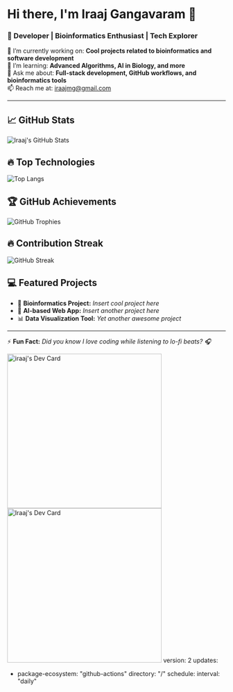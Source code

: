 # Hi there, I'm Iraaj Gangavaram 👋

### 🚀 Developer | Bioinformatics Enthusiast | Tech Explorer

🔭 I’m currently working on: **Cool projects related to bioinformatics and software development**  
🌱 I’m learning: **Advanced Algorithms, AI in Biology, and more**  
💬 Ask me about: **Full-stack development, GitHub workflows, and bioinformatics tools**  
📫 Reach me at: [iraajmg@gmail.com](mailto:iraajmg@gmail.com)  

---

## 📈 GitHub Stats
![Iraaj's GitHub Stats](https://github-readme-stats.vercel.app/api?username=iraajgangavaram&show_icons=true&theme=radical)

## 🔥 Top Technologies
![Top Langs](https://github-readme-stats.vercel.app/api/top-langs/?username=iraajgangavaram&layout=compact&theme=radical)

## 🏆 GitHub Achievements
![GitHub Trophies](https://github-profile-trophy.vercel.app/?username=iraajgangavaram&theme=onedark)

## 🔥 Contribution Streak
![GitHub Streak](https://streak-stats.demolab.com?user=iraajgangavaram&theme=radical)

## 💻 Featured Projects
- 🔬 **Bioinformatics Project:** *Insert cool project here*
- 🚀 **AI-based Web App:** *Insert another project here*
- 📊 **Data Visualization Tool:** *Yet another awesome project*

---

⚡ **Fun Fact:** *Did you know I love coding while listening to lo-fi beats? 🎧*
<!---
iraajgangavaram/iraajgangavaram is a ✨ special ✨ repository because its `README.md` (this file) appears on your GitHub profile.
You can click the Preview link to take a look at your changes.
--->
<a href="https://app.daily.dev/iraaj"><img src="https://api.daily.dev/devcards/v2/Vmp5UfskxQ5rSl102Ntaz.png?r=odl" width="356" alt="iraaj's Dev Card"/></a>
<a href="https://app.daily.dev/iraajgangavaram"><img src="./devcard.png" width="356" alt="Iraaj's Dev Card"/></a>
version: 2
updates:
  
  - package-ecosystem: "github-actions"
    directory: "/"
    schedule:
      interval: "daily"
